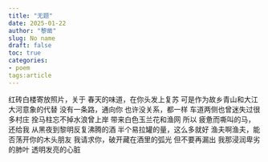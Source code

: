 ```yaml
---
title: "无题"
date: 2025-01-22
author: "黎凿"
slug: No name
draft: false
toc: true
categories:
- poem
tags:article
---
```

红砖白楼寄放照片，关于
春天的味道，在你头发上复苏
可是作为故乡青山和大江大河意象的代替
没有一条路，通向你
也许没关系，都一样
车道两侧也曾迷失过很多村庄
拴马柱忘不掉水浪曾上岸
带来白色玉兰花和渔网
所以
疲惫而嘶叫的马，还给我
从黑夜到黎明反复沸腾的酒
半个易拉罐的量，这么多就好
渔夫啊渔夫，能否荡开你的木头朋友
我请求你，破开藏在酒里的弧光
但不要再漏出
我那浸润卑劣的肺叶
透明发亮的心脏
